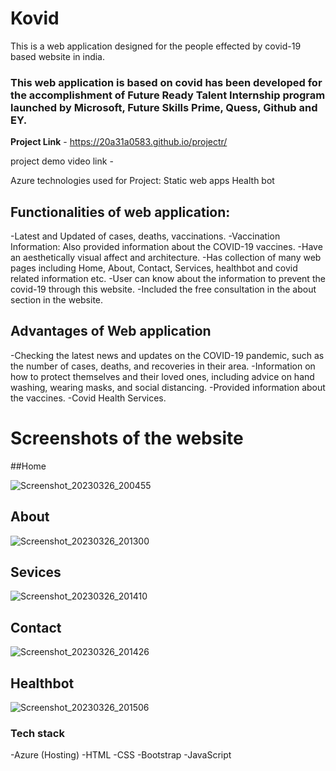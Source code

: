 # Kovid 

This is a web application designed for the people effected by covid-19 based website in india.

### This web application is based on covid has been developed for the accomplishment of Future Ready Talent Internship program launched by Microsoft, Future Skills Prime, Quess, Github and EY.

**Project Link** - https://20a31a0583.github.io/projectr/ 

project demo video link -

Azure technologies used for Project:
Static web apps
Health bot

## Functionalities of web application:
-Latest and Updated of cases, deaths, vaccinations.
-Vaccination Information: Also provided information about the COVID-19 vaccines.
-Have an aesthetically visual affect and architecture. 
-Has collection of many web pages including Home, About, Contact, Services, healthbot and covid related information etc.
-User can know about the information to prevent the covid-19 through this website.
-Included the free consultation in the about section in the website.

## Advantages of Web application
-Checking the latest news and updates on the COVID-19 pandemic, such as the number of cases, deaths, and recoveries in their area.
-Information on how to protect themselves and their loved ones, including advice on hand washing, wearing masks, and social distancing.
-Provided information about the vaccines.
-Covid Health Services.

# Screenshots of the website
##Home

![Screenshot_20230326_200455](https://user-images.githubusercontent.com/109936304/227782925-34bb0acc-856b-4790-9d35-fe1da103ac86.png)


## About


![Screenshot_20230326_201300](https://user-images.githubusercontent.com/109936304/227783682-c1e2802f-ffce-4aa0-a114-5915b73f1901.png)



## Sevices
![Screenshot_20230326_201410](https://user-images.githubusercontent.com/109936304/227783667-70b1c8ca-3241-47f0-99f4-9fe151a73863.png)




## Contact

![Screenshot_20230326_201426](https://user-images.githubusercontent.com/109936304/227783661-1a094243-0033-46f4-95ab-fad801549f8e.png)



## Healthbot




![Screenshot_20230326_201506](https://user-images.githubusercontent.com/109936304/227783653-7f7886f2-e0d5-4794-948f-93d6a511a23c.png)



### Tech stack

-Azure (Hosting)
-HTML
-CSS
-Bootstrap
-JavaScript
